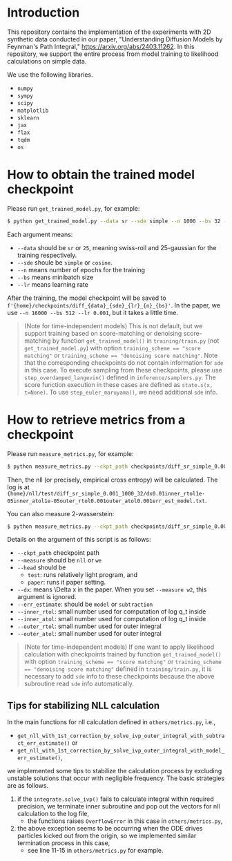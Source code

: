 # Introduction

This repository contains the implementation of the experiments with 2D synthetic data conducted in our paper, "Understanding Diffusion Models by Feynman's Path Integral," https://arxiv.org/abs/2403.11262. In this repository, we support the entire process from model training to likelihood calculations on simple data.

We use the following libraries.
- `numpy`
- `sympy`
- `scipy`
- `matplotlib`
- `sklearn`
- `jax`
- `flax`
- `tqdm`
- `os`

# How to obtain the trained model checkpoint

Please run `get_trained_model.py`, for example:

```bash
$ python get_trained_model.py --data sr --sde simple --n 1000 --bs 32 --lr 0.001
```

Each argument means:
- `--data` should be `sr` or `25`, meaning swiss-roll and 25-gaussian for the training respectively.
- `--sde` shoule be `simple` or `cosine`.
- `--n` means number of epochs for the training
- `--bs` means minibatch size 
- `--lr` means learning rate

After the training, the model checkpoint will be saved to `f'{home}/checkpoints/diff_{data}_{sde}_{lr}_{n}_{bs}'`.
In the paper, we use `--n 16000 --bs 512 --lr 0.001`, but it takes a little time.

> (Note for time-independent models) This is not default, but we support training based on score-matching or denoising score-matching by function `get_trained_model()` in `training/train.py` (not `get_trained_model.py`) with option `training_scheme == "score matching"` or `training_scheme == "denoising score matching"`. Note that the corresponding checkpoints do not contain information for `sde` in this case.
> To execute sampling from these checkpoints, please use `step_overdamped_langevin()` defined in `inference/samplers.py`. The score function execution in these cases are defined as `state.s(x, t=None)`. To use `step_euler_maruyama()`, we need additional `sde` info.

# How to retrieve metrics from a checkpoint

Please run `measure_metrics.py`, for example:

```bash
$ python measure_metrics.py --ckpt_path checkpoints/diff_sr_simple_0.001_1000_32 --measure nll
```

Then, the nll (or precisely, empirical cross entropy) will be calculated. The log is at `{home}/nll/test/diff_sr_simple_0.001_1000_32/dx0.01inner_rtol1e-05inner_atol1e-05outer_rtol0.001outer_atol0.001err_est_model.txt`.

You can also measure 2-wasserstein:

```bash
$ python measure_metrics.py --ckpt_path checkpoints/diff_sr_simple_0.001_1000_32 --measure w2
```

Details on the argument of this script is as follows:
- `--ckpt_path` checkpoint path
- `--measure` should be `nll` or `we`
- `--head` should be 
    - `test`: runs relatively light program, and 
    - `paper`: runs it paper setting.
- `--dx`: means \Delta x in the paper. When you set `--measure w2`, this argument is ignored.
- `--err_estimate`: should be `model` or `subtraction`
- `--inner_rtol`: small number used for computation of log q_t inside
- `--inner_atol`: small number used for computation of log q_t inside
- `--outer_rtol`: small number used for outer integral
- `--outer_atol`: small number used for outer integral

> (Note for time-independent models) If one want to apply likelihood calculation with checkpoints trained by function `get_trained_model()` with option `training_scheme == "score matching"` or `training_scheme == "denoising score matching"` defined in `training/train.py`, it is necessary to add `sde` info to these checkpoints because the above subroutine read `sde` info automatically.

## Tips for stabilizing NLL calculation

In the main functions for nll calculation defined in `others/metrics.py`, i.e., 
- `get_nll_with_1st_correction_by_solve_ivp_outer_integral_with_subtract_err_estimate()` or
- `get_nll_with_1st_correction_by_solve_ivp_outer_integral_with_model_err_estimate()`,

we implemented some tips to stabilize the calculation process by excluding unstable solutions that occur with negligible frequency. The basic strategies are as follows.
1. if the `integrate.solve_ivp()` fails to calculate integral within required precision, we terminate inner subroutine and pop out the vectors for nll calculation to the log file, 
    - the functions raises `OverflowError` in this case  in `others/metrics.py`,
2. the above exception seems to be occurring when the ODE drives particles kicked out from the origin, so we implemented similar termination process in this case,
    - see line 11-15 in `others/metrics.py` for example.
